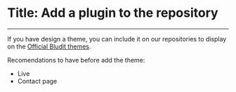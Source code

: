 # Title: Add a plugin to the repository
<!-- Position: 1 -->
---
If you have design a theme, you can include it on our repositories to display on the [Official Bludit themes](https://themes.bludit.com).

Recomendations to have before add the theme:

- Live
- Contact page

